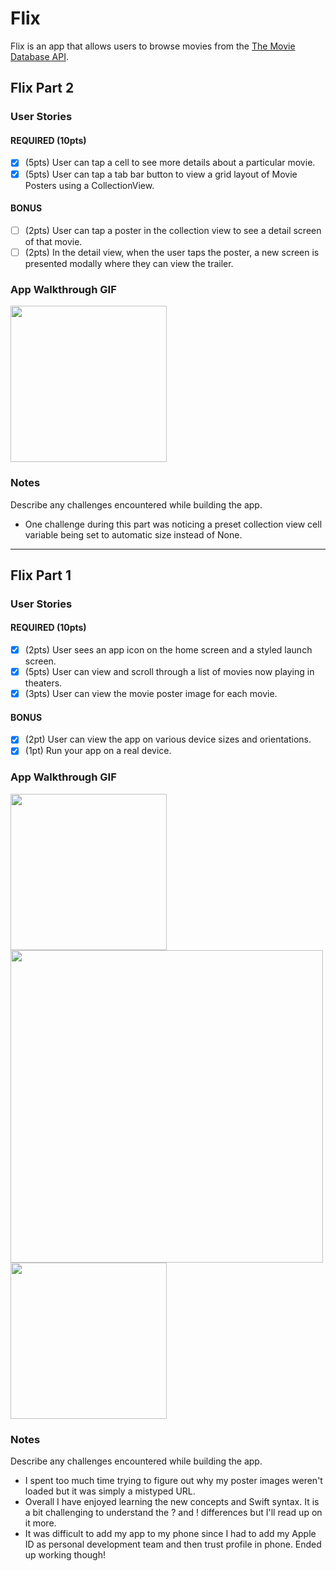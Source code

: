 # Flix

Flix is an app that allows users to browse movies from the [The Movie Database API](http://docs.themoviedb.apiary.io/#).

## Flix Part 2

### User Stories

#### REQUIRED (10pts)
- [x] (5pts) User can tap a cell to see more details about a particular movie.
- [x] (5pts) User can tap a tab bar button to view a grid layout of Movie Posters using a CollectionView.

#### BONUS
- [ ] (2pts) User can tap a poster in the collection view to see a detail screen of that movie.
- [ ] (2pts) In the detail view, when the user taps the poster, a new screen is presented modally where they can view the trailer.

### App Walkthrough GIF
<img src="http://g.recordit.co/mS6N2G81R0.gif" width=250><br>

### Notes
Describe any challenges encountered while building the app.
- One challenge during this part was noticing a preset collection view cell variable being set to automatic size instead of None. 

---

## Flix Part 1

### User Stories

#### REQUIRED (10pts)
- [x] (2pts) User sees an app icon on the home screen and a styled launch screen.
- [x] (5pts) User can view and scroll through a list of movies now playing in theaters.
- [x] (3pts) User can view the movie poster image for each movie.

#### BONUS
- [x] (2pt) User can view the app on various device sizes and orientations.
- [x] (1pt) Run your app on a real device.

### App Walkthrough GIF

<img src="http://g.recordit.co/Ug2c1ffO8K.gif" width=250><br> <img src="http://g.recordit.co/RJbunMvoQz.gif" width=500><br>
<img src="http://g.recordit.co/VoDIEqAYNa.gif" width=250><br>

### Notes
Describe any challenges encountered while building the app.
- I spent too much time trying to figure out why my poster images weren't loaded but it was simply a mistyped URL. 
- Overall I have enjoyed learning the new concepts and Swift syntax. It is a bit challenging to understand the ? and ! differences but I'll read up on it more. 
- It was difficult to add my app to my phone since I had to add my Apple ID as personal development team and then trust profile in phone. Ended up working though!
